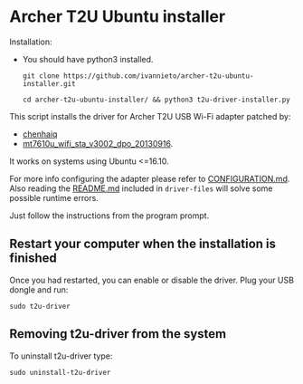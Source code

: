 
# Archer T2U Ubuntu installer

Installation:

* You should have python3 installed.

    `git clone https://github.com/ivannieto/archer-t2u-ubuntu-installer.git`

    `cd archer-t2u-ubuntu-installer/ && python3 t2u-driver-installer.py`

This script installs the driver for Archer T2U USB Wi-Fi adapter patched by:

* [chenhaiq](https://github.com/chenhaiq)
* [mt7610u_wifi_sta_v3002_dpo_20130916](https://github.com/chenhaiq/mt7610u_wifi_sta_v3002_dpo_20130916).

It works on systems using Ubuntu <=16.10.

For more info configuring the adapter please refer to [CONFIGURATION.md](https://github.com/ivannieto/archer-t2u-ubuntu-installer/blob/master/CONFIGURATION.md). Also reading the [README.md](https://github.com/ivannieto/archer-t2u-ubuntu-installer/blob/master/driver-files/README.md) included in `driver-files` will solve some possible runtime errors.

Just follow the instructions from the program prompt.

## **Restart your computer when the installation is finished** 

Once you had restarted, you can enable or disable the driver. Plug your USB dongle and run:

`sudo t2u-driver`

## Removing t2u-driver from the system

To uninstall t2u-driver type:

`sudo uninstall-t2u-driver`
